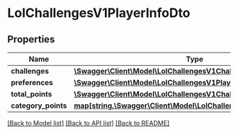 # LolChallengesV1PlayerInfoDto

## Properties
Name | Type | Description | Notes
------------ | ------------- | ------------- | -------------
**challenges** | [**\Swagger\Client\Model\LolChallengesV1ChallengeInfo[]**](LolChallengesV1ChallengeInfo.md) |  | 
**preferences** | [**\Swagger\Client\Model\LolChallengesV1PlayerClientPreferences**](LolChallengesV1PlayerClientPreferences.md) |  | 
**total_points** | [**\Swagger\Client\Model\LolChallengesV1ChallengePoints**](LolChallengesV1ChallengePoints.md) |  | 
**category_points** | [**map[string,\Swagger\Client\Model\LolChallengesV1ChallengePoints]**](LolChallengesV1ChallengePoints.md) |  | 

[[Back to Model list]](../README.md#documentation-for-models) [[Back to API list]](../README.md#documentation-for-api-endpoints) [[Back to README]](../README.md)


